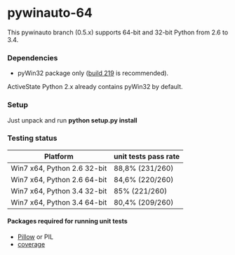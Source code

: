 pywinauto-64
============

This pywinauto branch (0.5.x) supports 64-bit and 32-bit Python from 2.6 to 3.4.

### Dependencies
* pyWin32 package only ([build 219](http://sourceforge.net/projects/pywin32/files/pywin32/Build%20219/) is recommended).

ActiveState Python 2.x already contains pyWin32 by default.

### Setup

Just unpack and run **python setup.py install**

### Testing status

| Platform | unit tests pass rate |
|-----------------------------|-----------------|
| Win7 x64, Python 2.6 32-bit | 88,8% (231/260) |
| Win7 x64, Python 2.6 64-bit | 84,6% (220/260) |
| Win7 x64, Python 3.4 32-bit | 85%   (221/260) |
| Win7 x64, Python 3.4 64-bit | 80,4% (209/260) |

#### Packages required for running unit tests
* [Pillow](https://pypi.python.org/pypi/Pillow/2.7.0) or PIL
* [coverage](https://pypi.python.org/pypi/coverage)